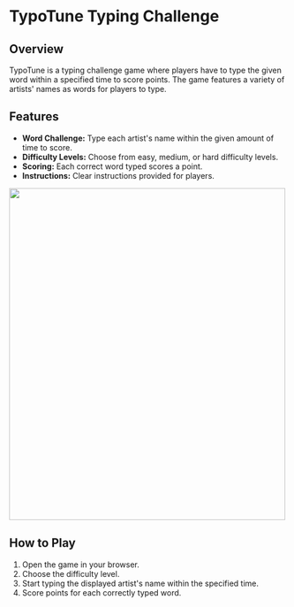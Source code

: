 # TypoTune Typing Challenge

## Overview

TypoTune is a typing challenge game where players have to type the given word within a specified time to score points. The game features a variety of artists' names as words for players to type.

## Features

- **Word Challenge:** Type each artist's name within the given amount of time to score.
- **Difficulty Levels:** Choose from easy, medium, or hard difficulty levels.
- **Scoring:** Each correct word typed scores a point.
- **Instructions:** Clear instructions provided for players.

<img src="typotunedemo.gif" width="500" height="600" />


## How to Play

1. Open the game in your browser.
2. Choose the difficulty level.
3. Start typing the displayed artist's name within the specified time.
4. Score points for each correctly typed word.

